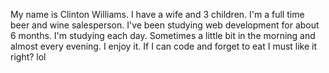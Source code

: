 My name is Clinton Williams.  I have a wife and 3 children. I'm a full time beer and wine salesperson.  I've been studying web development for about 6 months.  I'm studying each day.  Sometimes a little bit in the morning and almost every evening.  I enjoy it.   If I can code and forget to eat I must like it right? lol